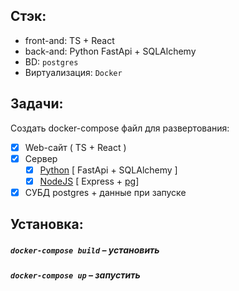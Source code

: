 ## Стэк:
- front-and: TS + React
- back-and: Python FastApi + SQLAlchemy
- BD: `postgres`
- Виртуализация: `Docker` 

## Задачи:
  Создать docker-compose файл для развертования:
  - [x] Web-сайт ( TS + React )
  - [x] Сервер
      - [x] [Python](https://github.com/Norv139/postgresDB/tree/python_server) [ FastApi + SQLAlchemy ]
      - [x] [NodeJS](https://github.com/Norv139/postgresDB/tree/nodejs_server) [ Express + [pg](https://node-postgres.com)]
  - [x] СУБД postgres + данные при запуске

## Установка:
##### `docker-compose build` – установить 
##### `docker-compose up` –  запустить 
